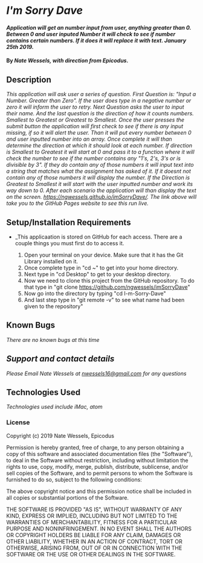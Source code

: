 # _I'm Sorry Dave_

#### _Application will get an  number input from user, anything greater than 0. Between 0 and user inputed Number it will check to see if number contains certain numbers. If it does it will replace it with text. January 25th 2019._

#### By _Nate Wessels, with direction from Epicodus._

## Description

_This application will ask user a series of question. First Question is: "Input a Number. Greater than Zero". If the user does type in a negative number or zero it will inform the user to retry. Next Question asks the user to input their name. And the last question is the direction of how it counts numbers. Smallest to Greatest or Greatest to Smallest. Once the user presses the submit button the application will first check to see if there is any input missing, if so it will alert the user. Than it will put every number between 0 and user inputted number into an array. Once complete it will than determine the direction at which it should look at each number. If direction is Smallest to Greatest it will start at 0 and pass it to a function where it will check the number to see if the number contains any "1's, 2's, 3's or is divisible by 3". If they do contain any of those numbers it will input text into a string that matches what the assignment has asked of it. If it doesnt not contain any of those numbers it will display the number. If the Direction is Greatest to Smallest it will start with the user inputted number and work its way down to 0. After each scenario the application will than display the text on the screen. https://ngwessels.github.io/imSorryDave/. The link above will take you to the GitHub Pages website to see this run live._

## Setup/Installation Requirements

* _This applicaation is stored on GitHub for each access. There are a couple things you must first do to access it.

  1. Open your terminal on your device. Make sure that it has the Git Library installed on it.
  2. Once complete type in "cd ~" to get into your home directory.
  3. Next type in "cd Desktop" to get to your desktop directory.
  4. Now we need to clone this project from the GitHub repository. To do that type in "git clone https://github.com/ngwessels/imSorryDave"
  5. Now go into the directory by typing "cd I-m-Sorry-Dave"
  6. And last step type in "git remote -v" to see what name had been given to the repository"

## Known Bugs

_There are no known bugs at this time_

## _Support and contact details_

_Please Email Nate Wessels at nwessels16@gmail.com for any questions_

## Technologies Used

_Technologies used include iMac, atom_

### License

Copyright (c) 2019 Nate Wessels, Epicodus

Permission is hereby granted, free of charge, to any person obtaining a copy of this software and associated documentation files (the "Software"), to deal in the Software without restriction, including without limitation the rights to use, copy, modify, merge, publish, distribute, sublicense, and/or sell copies of the Software, and to permit persons to whom the Software is furnished to do so, subject to the following conditions:

The above copyright notice and this permission notice shall be included in all copies or substantial portions of the Software.

THE SOFTWARE IS PROVIDED "AS IS", WITHOUT WARRANTY OF ANY KIND, EXPRESS OR IMPLIED, INCLUDING BUT NOT LIMITED TO THE WARRANTIES OF MERCHANTABILITY, FITNESS FOR A PARTICULAR PURPOSE AND NONINFRINGEMENT. IN NO EVENT SHALL THE AUTHORS OR COPYRIGHT HOLDERS BE LIABLE FOR ANY CLAIM, DAMAGES OR OTHER LIABILITY, WHETHER IN AN ACTION OF CONTRACT, TORT OR OTHERWISE, ARISING FROM, OUT OF OR IN CONNECTION WITH THE SOFTWARE OR THE USE OR OTHER DEALINGS IN THE SOFTWARE.
